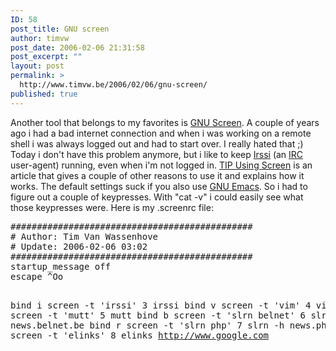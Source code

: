 ```yaml
---
ID: 58
post_title: GNU screen
author: timvw
post_date: 2006-02-06 21:31:58
post_excerpt: ""
layout: post
permalink: >
  http://www.timvw.be/2006/02/06/gnu-screen/
published: true
---
```

<p>Another tool that belongs to my favorites is <a href="http://www.gnu.org/software/screen/">GNU Screen</a>. A couple of years ago i had a bad internet connection and when i was working on a remote shell i was always logged out and had to start over. I really hated that ;) Today i don't have this problem anymore, but i like to keep <a href="http://www.irssi.org">Irssi</a> (an <a href="http://en.wikipedia.org/wiki/IRC">IRC</a> user-agent) running, even when i'm not logged in. <a href="http://gentoo-wiki.com/TIP_Using_screen">TIP Using Screen</a> is an article that gives a couple of other reasons to use it and explains how it works. The default settings suck if you also use <a href="http://www.gnu.org/software/emacs/">GNU Emacs</a>. So i had to figure out a couple of keypresses. With "cat -v" i could easily see what those keypresses were. Here is my .screenrc file:</p>
<pre>
##############################################
# Author: Tim Van Wassenhove
# Update: 2006-02-06 03:02
##############################################
startup_message off
escape ^Oo

bind i screen -t 'irssi'        3 irssi
bind v screen -t 'vim'          4 vim
bind m screen -t 'mutt'         5 mutt
bind b screen -t 'slrn belnet'  6 slrn -h news.belnet.be
bind r screen -t 'slrn php'     7 slrn -h news.php.net
bind e screen -t 'elinks'       8 elinks http://www.google.com
</pre>
